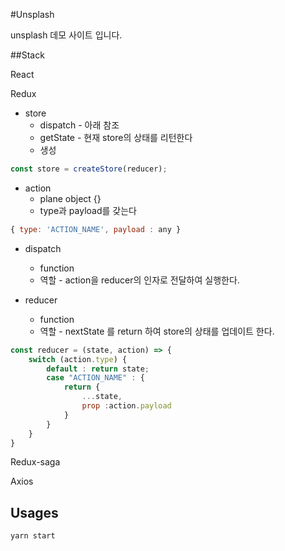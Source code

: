 

#Unsplash

unsplash 데모 사이트 입니다.

##Stack

React

Redux

* store
  * dispatch - 아래 참조
  * getState - 현재 store의 상태를 리턴한다
  * 생성
```javascript
const store = createStore(reducer);
```

* action 
  * plane object {}
  * type과 payload를 갖는다
 ```javascript
{ type: 'ACTION_NAME', payload : any }
```
* dispatch
  * function
  * 역할 - action을 reducer의 인자로 전달하여 실행한다.

* reducer 
  * function
  * 역할 - nextState 를 return 하여 store의 상태를 업데이트 한다.
```javascript
const reducer = (state, action) => {
    switch (action.type) {
        default : return state;
        case "ACTION_NAME" : {
            return {
                ...state,
                prop :action.payload
            }
        }
    }
}
```


Redux-saga

Axios

## Usages

```javascript
yarn start
```
